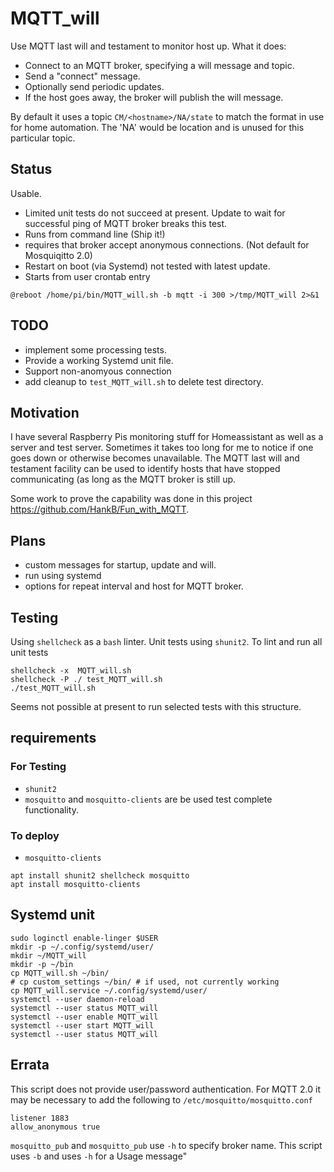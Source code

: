 # MQTT_will

Use MQTT last will and testament to monitor host up. What it does:

* Connect to an MQTT broker, specifying a will message and topic.
* Send a "connect" message.
* Optionally send periodic updates.
* If the host goes away, the broker will publish the will message.

By default it uses a topic `CM/<hostname>/NA/state` to match the format in use for home automation. The 'NA' would be location and is unused for this particular topic.

## Status

Usable.

* Limited unit tests do not succeed at present. Update to wait for successful ping of MQTT broker breaks this test.
* Runs from command line (Ship it!)
* requires that broker accept anonymous connections. (Not default for Mosquiqitto 2.0)
* Restart on boot (via Systemd) not tested with latest update.
* Starts from user crontab entry

```text
@reboot /home/pi/bin/MQTT_will.sh -b mqtt -i 300 >/tmp/MQTT_will 2>&1
```

## TODO

* implement some processing tests.
* Provide a working Systemd unit file.
* Support non-anomyous connection
* add cleanup to `test_MQTT_will.sh` to delete test directory.

## Motivation

I have several Raspberry Pis monitoring stuff for Homeassistant as well as a server and test server. Sometimes it takes too long for me to notice if one goes down or otherwise becomes unavailable. The MQTT last will and testament facility can be used to identify hosts that have stopped communicating (as long as the MQTT broker is still up.

Some work to prove the capability was done in this project <https://github.com/HankB/Fun_with_MQTT>.

## Plans

* custom messages for startup, update and will.
* run using systemd
* options for repeat interval and host for MQTT broker.

## Testing

Using  `shellcheck` as a `bash` linter. Unit tests using `shunit2`. To lint and run all unit tests

```text
shellcheck -x  MQTT_will.sh
shellcheck -P ./ test_MQTT_will.sh
./test_MQTT_will.sh
```

Seems not possible at present to run selected tests with this structure.

## requirements

### For Testing

* `shunit2`
* `mosquitto` and `mosquitto-clients` are be used test complete functionality. 

### To deploy

* `mosquitto-clients`

```text
apt install shunit2 shellcheck mosquitto
apt install mosquitto-clients
```

## Systemd unit

```text
sudo loginctl enable-linger $USER
mkdir -p ~/.config/systemd/user/
mkdir ~/MQTT_will
mkdir -p ~/bin
cp MQTT_will.sh ~/bin/
# cp custom_settings ~/bin/ # if used, not currently working
cp MQTT_will.service ~/.config/systemd/user/
systemctl --user daemon-reload
systemctl --user status MQTT_will
systemctl --user enable MQTT_will
systemctl --user start MQTT_will
systemctl --user status MQTT_will
```

## Errata

This script does not provide user/password authentication. For MQTT 2.0 it may be necessary to add the following to `/etc/mosquitto/mosquitto.conf`

```text
listener 1883
allow_anonymous true
```

`mosquitto_pub` and `mosquitto_pub` use `-h` to specify broker name. This script uses `-b` and uses `-h` for a Usage message"

